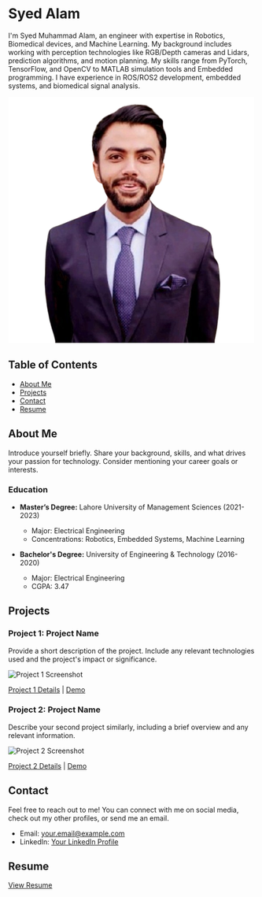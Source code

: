 # Syed Alam

I'm Syed Muhammad Alam, an engineer with expertise in Robotics, Biomedical devices, and Machine Learning. My background includes working with perception technologies like RGB/Depth cameras and Lidars, prediction algorithms, and motion planning. My skills range from PyTorch, TensorFlow, and OpenCV to MATLAB simulation tools and Embedded  programming. I have experience in ROS/ROS2 development, embedded systems, and biomedical signal analysis.


![Profile Picture](2021-06-0007.png)

## Table of Contents
- [About Me](#about-me)
- [Projects](#projects)
- [Contact](#contact)
- [Resume](#resume)

## About Me

Introduce yourself briefly. Share your background, skills, and what drives your passion for technology. Consider mentioning your career goals or interests.
### Education

- **Master’s Degree:** Lahore University of Management Sciences (2021-2023)
  - Major: Electrical Engineering
  - Concentrations: Robotics, Embedded Systems, Machine Learning

- **Bachelor's Degree:** University of Engineering & Technology (2016-2020)
  - Major: Electrical Engineering
  - CGPA: 3.47

## Projects

### Project 1: Project Name

Provide a short description of the project. Include any relevant technologies used and the project's impact or significance.

![Project 1 Screenshot](project1_screenshot.png)

[Project 1 Details](project1/README.md) | [Demo](project1/demo)

### Project 2: Project Name

Describe your second project similarly, including a brief overview and any relevant information.

![Project 2 Screenshot](project2_screenshot.png)

[Project 2 Details](project2/README.md) | [Demo](project2/demo)

<!-- Add more projects as needed -->

## Contact

Feel free to reach out to me! You can connect with me on social media, check out my other profiles, or send me an email.

- Email: [your.email@example.com](mailto:alamsyedmo@gmail.com)
- LinkedIn: [Your LinkedIn Profile](https://www.linkedin.com/in/syedmalam121/)

## Resume
[View Resume](https://github.com/alam121/alam121.github.io/blob/main/SyedAlam_CV.pdf)

